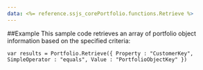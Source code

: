 ```yaml
---
data: <%= reference.ssjs_corePortfolio.functions.Retrieve %>
---
```


##Example
This sample code retrieves an array of portfolio object information based on the specified criteria:
```
var results = Portfolio.Retrieve({ Property : "CustomerKey", SimpleOperator : "equals", Value : "PortfolioObjectKey" })
```
